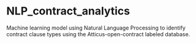 # NLP_contract_analytics
Machine learning model using Natural Language Processing to identify contract clause types using the Atticus-open-contract labeled database.
